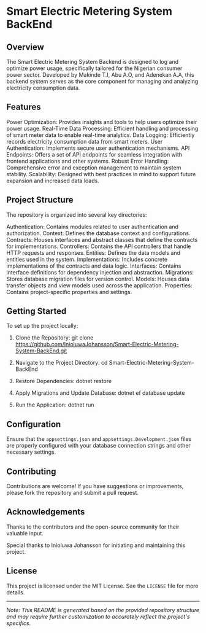 # Smart Electric Metering System BackEnd

## Overview

The Smart Electric Metering System Backend is designed to log and optimize power usage, specifically tailored for the Nigerian consumer power sector. Developed by Makinde T.I, Abu A.O, and Adenekan A.A, this backend system serves as the core component for managing and analyzing electricity consumption data.

## Features

Power Optimization: Provides insights and tools to help users optimize their power usage.
Real-Time Data Processing: Efficient handling and processing of smart meter data to enable real-time analytics.
Data Logging: Efficiently records electricity consumption data from smart meters.
User Authentication: Implements secure user authentication mechanisms.
API Endpoints: Offers a set of API endpoints for seamless integration with frontend applications and other systems.
Robust Error Handling: Comprehensive error and exception management to maintain system stability.
Scalability: Designed with best practices in mind to support future expansion and increased data loads.

## Project Structure

The repository is organized into several key directories:

Authentication: Contains modules related to user authentication and authorization.
Context: Defines the database context and configurations.
Contracts: Houses interfaces and abstract classes that define the contracts for implementations.
Controllers: Contains the API controllers that handle HTTP requests and responses.
Entities: Defines the data models and entities used in the system.
Implementations: Includes concrete implementations of the contracts and data logic.
Interfaces: Contains interface definitions for dependency injection and abstraction.
Migrations: Stores database migration files for version control.
Models: Houses data transfer objects and view models used across the application.
Properties: Contains project-specific properties and settings.

## Getting Started

To set up the project locally:

1. Clone the Repository:
   git clone https://github.com/InioluwaJohansson/Smart-Electric-Metering-System-BackEnd.git

2. Navigate to the Project Directory:
   cd Smart-Electric-Metering-System-BackEnd

3. Restore Dependencies:
   dotnet restore

4. Apply Migrations and Update Database:
   dotnet ef database update

5. Run the Application:
   dotnet run


## Configuration

Ensure that the `appsettings.json` and `appsettings.Development.json` files are properly configured with your database connection strings and other necessary settings.

## Contributing

Contributions are welcome! If you have suggestions or improvements, please fork the repository and submit a pull request.

## Acknowledgements
Thanks to the contributors and the open-source community for their valuable input.

Special thanks to Inioluwa Johansson for initiating and maintaining this project.

## License

This project is licensed under the MIT License. See the `LICENSE` file for more details.

---

*Note: This README is generated based on the provided repository structure and may require further customization to accurately reflect the project's specifics.* 